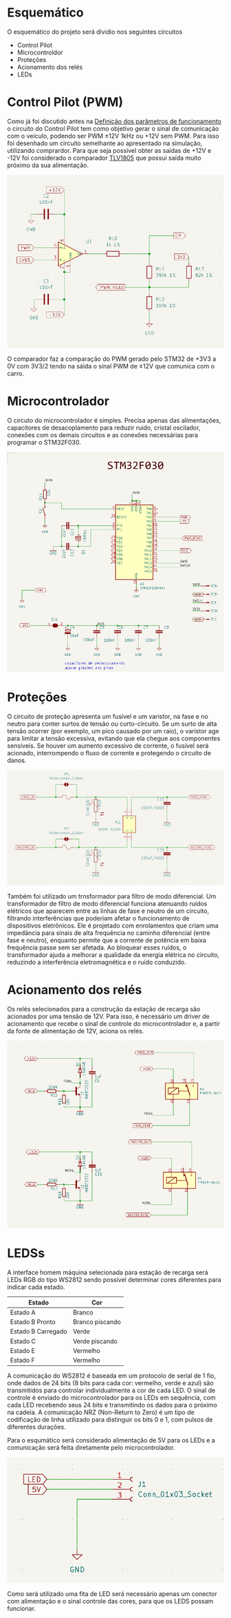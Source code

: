 # Esquemático

O esquemático do projeto será dividio nos seguintes circuitos

- Control Pilot
- Microcontroldor
- Proteções
- Acionamento dos relés
- LEDs

# Control Pilot (PWM)

Como já foi discutido antes na [Definição dos parâmetros de funcionamento](Etapa%201/Definição%20dos%20parâmetros%20de%20funcionamento.md) o circuito do Control Pilot tem como objetivo gerar o sinal de comunicação com o veículo, podendo ser PWM ±12V 1kHz ou +12V sem PWM. Para isso foi desenhado um circuito semelhante ao apresentado na simulação, utilizando comprardor. Para que seja possível obter as saídas de +12V e -12V foi considerado o comparador [TLV1805](https://www.ti.com/lit/ds/symlink/tlv1805-q1.pdf?ts=1729874561037&ref_url=https%253A%252F%252Fbr.mouser.com%252F) que possui saída muito próximo da sua alimentação.

<p align="center">
    <img src="Imagens/CP_circuito.png">
</p>

O comparador faz a comparação do PWM gerado pelo STM32 de +3V3 a 0V com 3V3/2 tendo na sáida o sinal PWM de ±12V que comunica com o carro.

# Microcontrolador

O circuto do microcontrolador é simples. Precisa apenas das alimentações, capacitores de desacoplamento para reduzir ruido, cristal oscilador, conexões com os demais circuitos e as conexões necessárias para programar o STM32F030.

<p align="center">
    <img src="Imagens/MCU_circuito1.png">
</p>

# Proteções

O circuito de proteção apresenta um fusível e um varistor, na fase e no neutro para conter surtos de tensão ou curto-circuito. Se um surto de alta tensão ocorrer (por exemplo, um pico causado por um raio), o varistor age para limitar a tensão excessiva, evitando que ela chegue aos componentes sensíveis. Se houver um aumento excessivo de corrente, o fusível será acionado, interrompendo o fluxo de corrente e protegendo o circuito de danos.

<p align="center">
    <img src="Imagens/PROTEÇÃO_circuito.png">
</p>

Também foi utilizado um trnsformador para filtro de modo diferencial. Um transformador de filtro de modo diferencial funciona atenuando ruídos elétricos que aparecem entre as linhas de fase e neutro de um circuito, filtrando interferências que poderiam afetar o funcionamento de dispositivos eletrônicos. Ele é projetado com enrolamentos que criam uma impedância para sinais de alta frequência no caminho diferencial (entre fase e neutro), enquanto permite que a corrente de potência em baixa frequência passe sem ser afetada. Ao bloquear esses ruídos, o transformador ajuda a melhorar a qualidade da energia elétrica no circuito, reduzindo a interferência eletromagnética e o ruído conduzido. 

# Acionamento dos relés

Os relés selecionados para a construção da estação de recarga são acionados por uma tensão de 12V. Para isso, é necessário um driver de acionamento que recebe o sinal de controle do microcontrolador e, a partir da fonte de alimentação de 12V, aciona os relés.

<p align="center">
    <img src="Imagens/ACIONAMENTO_circuito.png">
</p>

# LEDSs

A interface homem máquina selecionada para estação de recarga será LEDs RGB do tipo WS2812 sendo possível determinar cores diferentes para indicar cada estado.

| Estado           | Cor            |
|------------------|----------------|
| Estado A         | Branco         |
| Estado B Pronto  | Branco piscando|
| Estado B Carregado | Verde         |
| Estado C         | Verde piscando |
| Estado E         | Vermelho       |
| Estado F         | Vermelho       |

A comunicação do WS2812 é baseada em um protocolo de serial de 1 fio, onde dados de 24 bits (8 bits para cada cor: vermelho, verde e azul) são transmitidos para controlar individualmente a cor de cada LED. O sinal de controle é enviado do microcontrolador para os LEDs em sequência, com cada LED recebendo seus 24 bits e transmitindo os dados para o próximo na cadeia. A comunicação NRZ (Non-Return to Zero) é um tipo de codificação de linha utilizado para distinguir os bits 0 e 1, com pulsos de diferentes durações.

Para o esqumático será considerado alimentação de 5V para os LEDs e a comunicação será feita diretamente pelo microcontrolador.

<p align="center">
    <img src="Imagens/LEDS.png">
</p>

Como será utilizado uma fita de LED será necessário apenas um conector com alimentação e o sinal controle das cores, para que os LEDS possam funcionar.

